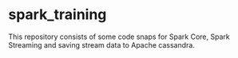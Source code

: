 # spark_training

This repository consists of some code snaps for Spark Core, Spark Streaming and saving stream data to Apache cassandra.
